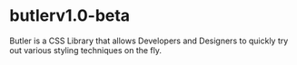 # butlerv1.0-beta
Butler is a CSS Library that allows Developers and Designers to quickly try out various styling techniques on the fly.
